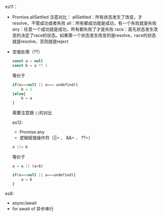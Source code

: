 

es11：
- Promise.allSettled
    注意对比：
        allSettled：所有状态发生了改变，才resolve，不管成功或者失败
        all：所有都成功就是成功，有一个失败就是失败
        any：任意一个成功就是成功，所有都失败了才是失败
        race：首先状态发生改变的决定了race的状态。如果第一个状态发生改变的是resolve，race的状态就是resolve，否则就是reject
- 空值处理（??）
  ```javascript
  const a = null
  const b = a ?? 1
  ```
  等价于
  ```javascript
  if(a===null || a=== undefind){
      b = 1
  }else{
      b = a
  }
  ```
  需要注意跟 `||`的对比

  es12:
  - Promise.any
  - 逻辑赋值操作符（||= 、 &&= 、 ??=）
  ```javascript
  a ||= b
  ```
  等价于
  ```javascript
  a = a || (a=b)

  if(a===null || a===undefind){
      a = b
  }
  ```

es8:
- async/await
- for await of 异步串⾏